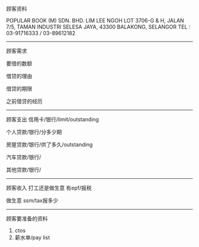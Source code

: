 顾客资料

POPULAR BOOK (M) SDN. BHD. LIM LEE NGOH LOT 3706-G & H, JALAN 7/5, TAMAN INDUSTRI SELESA JAYA, 43300 BALAKONG, SELANGOR TEL : 03-91716333 / 03-89612182

-----------------
顾客需求


要借的数额

借贷的理由

借贷的期限

之前借贷的经历


--------------
顾客支出
信用卡/银行/limit/outstanding


个人贷款/银行/分多少期

房屋贷款/银行/供了多久/outstanding

汽车贷款/银行/


其他贷款/银行/

-----------
顾客收入
打工还是做生意
有epf/报税

做生意 ssm/tax报多少

-------
顾客要准备的资料
1. ctos
2. 薪水单/pay list




